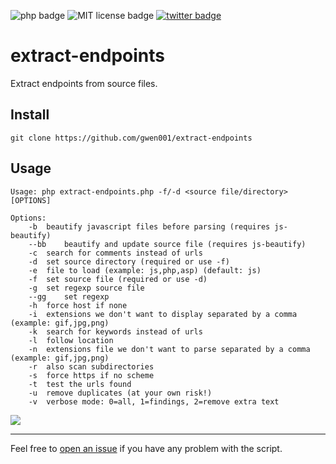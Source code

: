 <p align="left">
    <img src="https://img.shields.io/badge/php-%3E=5.5-blue" alt="php badge">
    <img src="https://img.shields.io/badge/license-MIT-green" alt="MIT license badge">
    <a href="https://twitter.com/intent/tweet?text=https%3a%2f%2fgithub.com%2fgwen001%2fextract-endpoints%2f" target="_blank"><img src="https://img.shields.io/twitter/url?style=social&url=https%3A%2F%2Fgithub.com%2Fgwen001%2Fextract-endpoints" alt="twitter badge"></a>
</p>

# extract-endpoints

Extract endpoints from source files.

## Install

```
git clone https://github.com/gwen001/extract-endpoints
```

## Usage

```
Usage: php extract-endpoints.php -f/-d <source file/directory> [OPTIONS]

Options:
	-b	beautify javascript files before parsing (requires js-beautify)
	--bb	beautify and update source file (requires js-beautify)
	-c	search for comments instead of urls
	-d	set source directory (required or use -f)
	-e	file to load (example: js,php,asp) (default: js)
	-f	set source file (required or use -d)
	-g	set regexp source file
	--gg	set regexp
	-h	force host if none
	-i	extensions we don't want to display separated by a comma (example: gif,jpg,png)
	-k	search for keywords instead of urls
	-l	follow location
	-n	extensions file we don't want to parse separated by a comma (example: gif,jpg,png)
	-r	also scan subdirectories
	-s	force https if no scheme
	-t	test the urls found
	-u	remove duplicates (at your own risk!)
	-v	verbose mode: 0=all, 1=findings, 2=remove extra text
```

<img src="https://raw.githubusercontent.com/gwen001/extract-endpoints/main/preview.png" />

---

Feel free to [open an issue](/../../issues/) if you have any problem with the script.  

